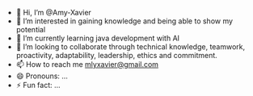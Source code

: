 - 👋 Hi, I’m @Amy-Xavier
- 👀 I’m interested in gaining knowledge and being able to show my potential
- 🌱 I’m currently learning java development with AI
- 💞️ I’m looking to collaborate through technical knowledge, teamwork, proactivity, adaptability, leadership, ethics and commitment.
- 📫 How to reach me mlyxavier@gmail.com
- 😄 Pronouns: ...
- ⚡ Fun fact: ...

<!---
Amy-Xavier/Amy-Xavier is a ✨ special ✨ repository because its `README.md` (this file) appears on your GitHub profile.
You can click the Preview link to take a look at your changes.
--->
